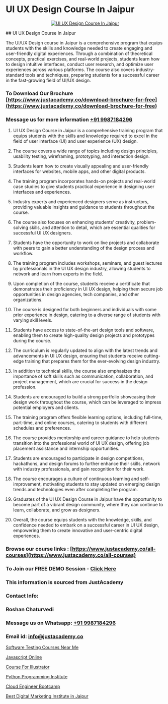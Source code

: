 # UI UX Design Course In Jaipur

<p align="center">
  <a href="https://justacademy.co/all-courses">
    <img src="https://i.ibb.co/P5KtSQ2/ui-ux.png" alt="UI UX Design Course In Jaipur">
  </a>
</p>
## UI UX Design Course In Jaipur

The UI/UX Design course in Jaipur is a comprehensive program that equips students with the skills and knowledge needed to create engaging and user-friendly digital experiences. Through a combination of theoretical concepts, practical exercises, and real-world projects, students learn how to design intuitive interfaces, conduct user research, and optimize user experiences across various platforms. The course also covers industry-standard tools and techniques, preparing students for a successful career in the fast-growing field of UI/UX design.
### To Download Our Brochure [https://www.justacademy.co/download-brochure-for-free](https://www.justacademy.co/download-brochure-for-free)
### Message us for more information [+91 9987184296](https://api.whatsapp.com/send?phone=919987184296)
1) UI UX Design Course in Jaipur is a comprehensive training program that equips students with the skills and knowledge required to excel in the field of user interface (UI) and user experience (UX) design.

2) The course covers a wide range of topics including design principles, usability testing, wireframing, prototyping, and interaction design.

3) Students learn how to create visually appealing and user-friendly interfaces for websites, mobile apps, and other digital products.

4) The training program incorporates hands-on projects and real-world case studies to give students practical experience in designing user interfaces and experiences.

5) Industry experts and experienced designers serve as instructors, providing valuable insights and guidance to students throughout the course.

6) The course also focuses on enhancing students' creativity, problem-solving skills, and attention to detail, which are essential qualities for successful UI UX designers.

7) Students have the opportunity to work on live projects and collaborate with peers to gain a better understanding of the design process and workflow.

8) The training program includes workshops, seminars, and guest lectures by professionals in the UI UX design industry, allowing students to network and learn from experts in the field.

9) Upon completion of the course, students receive a certificate that demonstrates their proficiency in UI UX design, helping them secure job opportunities in design agencies, tech companies, and other organizations.

10) The course is designed for both beginners and individuals with some prior experience in design, catering to a diverse range of students with varying skill levels.

11) Students have access to state-of-the-art design tools and software, enabling them to create high-quality design projects and prototypes during the course.

12) The curriculum is regularly updated to align with the latest trends and advancements in UI UX design, ensuring that students receive cutting-edge training that prepares them for the ever-evolving design industry.

13) In addition to technical skills, the course also emphasizes the importance of soft skills such as communication, collaboration, and project management, which are crucial for success in the design profession.

14) Students are encouraged to build a strong portfolio showcasing their design work throughout the course, which can be leveraged to impress potential employers and clients.

15) The training program offers flexible learning options, including full-time, part-time, and online courses, catering to students with different schedules and preferences.

16) The course provides mentorship and career guidance to help students transition into the professional world of UI UX design, offering job placement assistance and internship opportunities.

17) Students are encouraged to participate in design competitions, hackathons, and design forums to further enhance their skills, network with industry professionals, and gain recognition for their work.

18) The course encourages a culture of continuous learning and self-improvement, motivating students to stay updated on emerging design trends and technologies even after completing the program.

19) Graduates of the UI UX Design Course in Jaipur have the opportunity to become part of a vibrant design community, where they can continue to learn, collaborate, and grow as designers.

20) Overall, the course equips students with the knowledge, skills, and confidence needed to embark on a successful career in UI UX design, empowering them to create innovative and user-centric digital experiences.

### Browse our course links : [https://www.justacademy.co/all-courses](https://www.justacademy.co/all-courses) 
### To Join our FREE DEMO Session - [Click Here](https://www.justacademy.co/register-for-course-demo)


### This information is sourced from JustAcademy
### Contact Info:
### Roshan Chaturvedi
### Message us on Whatsapp: [+91 9987184296](https://api.whatsapp.com/send?phone=919987184296)
### Email id: [info@justacademy.co](mailto:info@justacademy.co)
                
[Software Testing Courses Near Me](https://www.linkedin.com/pulse/software-testing-courses-near-me-justacademy-boston-zbqme?trackingId=1QWng31qh6u1pS7Ng3WLVg%3D%3D&lipi=urn%3Ali%3Apage%3Ad_flagship3_company_admin%3BC7wHxoojR%2FG%2BgYiTIGaekw%3D%3D)

[Javascript Online](https://www.linkedin.com/pulse/javascript-online-justacademy-delhi-5beuc?trackingId=hO0sZ6LI%2B0WWubYRLaUhnw%3D%3D&lipi=urn%3Ali%3Apage%3Ad_flagship3_company_admin%3BwYu9zKHBRZajlu4pteaL6Q%3D%3D)

[Course For Illustrator](https://medium.com/@mahi3106/course-for-illustrator-bdbb121e1535)

[Python Programming Institute](https://medium.com/@kumarishimmi99/python-programming-institute-5809dc4ebf5e)

[Cloud Engineer Bootcamp](https://justacademyin.github.io/justacademy/cloud-engineer-bootcamp)

[Best Digital Marketing Institute in Jaipur](https://justacademyin.github.io/justacademy/best-digital-marketing-institute-in-jaipur)

